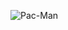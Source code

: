 ![Pac-Man](https://github.com/SEU_USUARIO/SEU_REPOSITORIO/raw/output/pacman-contribution-graph.svg)
